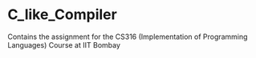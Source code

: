 # C_like_Compiler
Contains the assignment for the CS316 (Implementation of Programming Languages) Course at IIT Bombay
